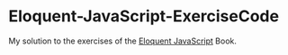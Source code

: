 # Eloquent-JavaScript-ExerciseCode
My solution to the exercises of the [Eloquent JavaScript](https://eloquentjavascript.net/) Book.
